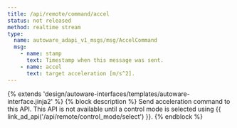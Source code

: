 ```yaml
---
title: /api/remote/command/accel
status: not released
method: realtime stream
type:
  name: autoware_adapi_v1_msgs/msg/AccelCommand
  msg:
    - name: stamp
      text: Timestamp when this message was sent.
    - name: accel
      text: target acceleration [m/s^2].
---
```


{% extends 'design/autoware-interfaces/templates/autoware-interface.jinja2' %}
{% block description %}
Send acceleration command to this API.
This API is not available until a control mode is selected using {{ link_ad_api('/api/remote/control_mode/select') }}.
{% endblock %}
